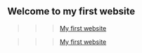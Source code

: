 <h2>Welcome to my first website</h2>

>>> [My first website](https://OrenVilderman.github.io/OrenVilderman.github.io/)


>>> [My first website](https://OrenVilderman.github.io/FirstWebsite/)
